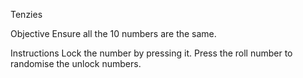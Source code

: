 Tenzies

Objective
Ensure all the 10 numbers are the same.

Instructions
Lock the number by pressing it.
Press the roll number to randomise the unlock numbers.



